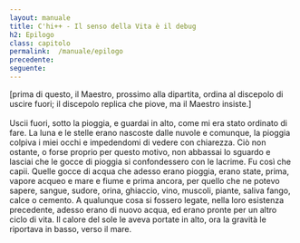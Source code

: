 ```yaml
---
layout: manuale
title: C'hi++ - Il senso della Vita è il debug
h2: Epilogo
class: capitolo
permalink:  /manuale/epilogo
precedente:
seguente:
---
```


[prima di questo, il Maestro, prossimo alla dipartita, ordina al
discepolo di uscire fuori; il discepolo replica che piove, ma il Maestro
insiste.]<br />
<br />
Uscii fuori, sotto la pioggia, e guardai in alto, come mi era stato
ordinato di fare.
La luna e le stelle erano nascoste dalle nuvole e comunque, la pioggia
colpiva i miei occhi e impedendomi di vedere con chiarezza.
Ciò non ostante, o forse proprio per questo motivo, non abbassai lo
sguardo e lasciai che le gocce di pioggia si confondessero con le
lacrime. Fu così che capii.
Quelle gocce di acqua che adesso erano pioggia, erano state, prima,
vapore acqueo e mare e fiume e prima ancora, per quello che ne potevo
sapere, sangue, sudore, orina, ghiaccio, vino, muscoli, piante, saliva
fango, calce o cemento.
A qualunque cosa si fossero legate, nella loro esistenza precedente,
adesso erano di nuovo acqua, ed erano pronte per un altro ciclo di vita.
Il calore del sole le aveva portate in alto, ora la gravità le riportava
in basso, verso il mare.

